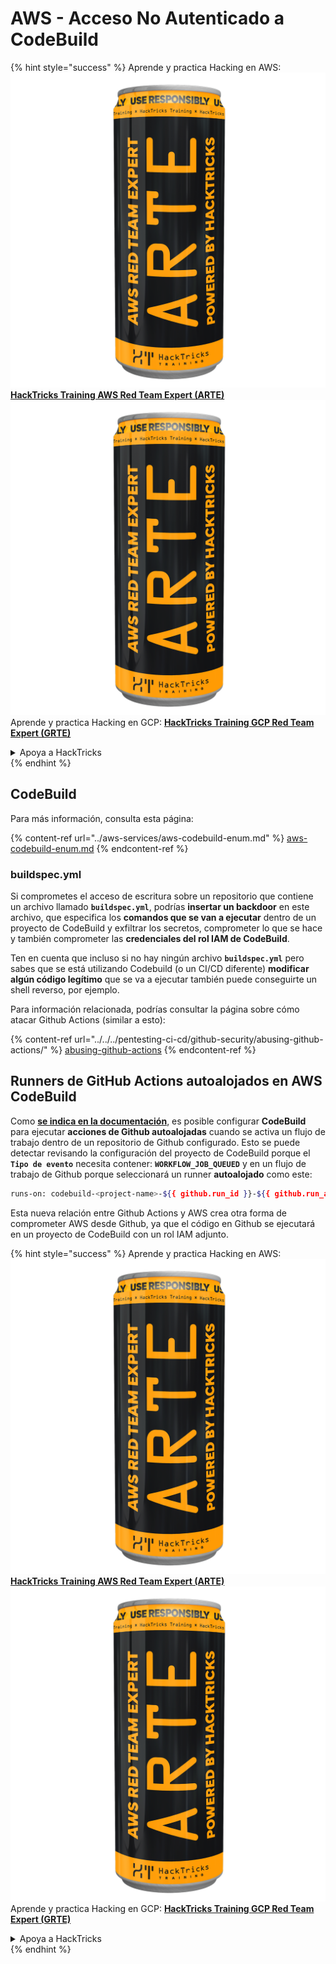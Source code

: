 # AWS - Acceso No Autenticado a CodeBuild

{% hint style="success" %}
Aprende y practica Hacking en AWS:<img src="../../../.gitbook/assets/image (1) (1) (1).png" alt="" data-size="line">[**HackTricks Training AWS Red Team Expert (ARTE)**](https://training.hacktricks.xyz/courses/arte)<img src="../../../.gitbook/assets/image (1) (1) (1).png" alt="" data-size="line">\
Aprende y practica Hacking en GCP: <img src="../../../.gitbook/assets/image (2).png" alt="" data-size="line">[**HackTricks Training GCP Red Team Expert (GRTE)**<img src="../../../.gitbook/assets/image (2).png" alt="" data-size="line">](https://training.hacktricks.xyz/courses/grte)

<details>

<summary>Apoya a HackTricks</summary>

* Revisa los [**planes de suscripción**](https://github.com/sponsors/carlospolop)!
* **Únete al** 💬 [**grupo de Discord**](https://discord.gg/hRep4RUj7f) o al [**grupo de telegram**](https://t.me/peass) o **síguenos** en **Twitter** 🐦 [**@hacktricks\_live**](https://twitter.com/hacktricks_live)**.**
* **Comparte trucos de hacking enviando PRs a los** [**HackTricks**](https://github.com/carlospolop/hacktricks) y [**HackTricks Cloud**](https://github.com/carlospolop/hacktricks-cloud) repositorios de github.

</details>
{% endhint %}

## CodeBuild

Para más información, consulta esta página:

{% content-ref url="../aws-services/aws-codebuild-enum.md" %}
[aws-codebuild-enum.md](../aws-services/aws-codebuild-enum.md)
{% endcontent-ref %}

### buildspec.yml

Si comprometes el acceso de escritura sobre un repositorio que contiene un archivo llamado **`buildspec.yml`**, podrías **insertar un backdoor** en este archivo, que especifica los **comandos que se van a ejecutar** dentro de un proyecto de CodeBuild y exfiltrar los secretos, comprometer lo que se hace y también comprometer las **credenciales del rol IAM de CodeBuild**.

Ten en cuenta que incluso si no hay ningún archivo **`buildspec.yml`** pero sabes que se está utilizando Codebuild (o un CI/CD diferente) **modificar algún código legítimo** que se va a ejecutar también puede conseguirte un shell reverso, por ejemplo.

Para información relacionada, podrías consultar la página sobre cómo atacar Github Actions (similar a esto):

{% content-ref url="../../../pentesting-ci-cd/github-security/abusing-github-actions/" %}
[abusing-github-actions](../../../pentesting-ci-cd/github-security/abusing-github-actions/)
{% endcontent-ref %}

## Runners de GitHub Actions autoalojados en AWS CodeBuild <a href="#action-runner" id="action-runner"></a>

Como [**se indica en la documentación**](https://docs.aws.amazon.com/codebuild/latest/userguide/action-runner.html), es posible configurar **CodeBuild** para ejecutar **acciones de Github autoalojadas** cuando se activa un flujo de trabajo dentro de un repositorio de Github configurado. Esto se puede detectar revisando la configuración del proyecto de CodeBuild porque el **`Tipo de evento`** necesita contener: **`WORKFLOW_JOB_QUEUED`** y en un flujo de trabajo de Github porque seleccionará un runner **autoalojado** como este:
```bash
runs-on: codebuild-<project-name>-${{ github.run_id }}-${{ github.run_attempt }}
```
Esta nueva relación entre Github Actions y AWS crea otra forma de comprometer AWS desde Github, ya que el código en Github se ejecutará en un proyecto de CodeBuild con un rol IAM adjunto.

{% hint style="success" %}
Aprende y practica Hacking en AWS:<img src="../../../.gitbook/assets/image (1) (1) (1).png" alt="" data-size="line">[**HackTricks Training AWS Red Team Expert (ARTE)**](https://training.hacktricks.xyz/courses/arte)<img src="../../../.gitbook/assets/image (1) (1) (1).png" alt="" data-size="line">\
Aprende y practica Hacking en GCP: <img src="../../../.gitbook/assets/image (2).png" alt="" data-size="line">[**HackTricks Training GCP Red Team Expert (GRTE)**<img src="../../../.gitbook/assets/image (2).png" alt="" data-size="line">](https://training.hacktricks.xyz/courses/grte)

<details>

<summary>Apoya a HackTricks</summary>

* Revisa los [**planes de suscripción**](https://github.com/sponsors/carlospolop)!
* **Únete al** 💬 [**grupo de Discord**](https://discord.gg/hRep4RUj7f) o al [**grupo de telegram**](https://t.me/peass) o **síguenos** en **Twitter** 🐦 [**@hacktricks\_live**](https://twitter.com/hacktricks_live)**.**
* **Comparte trucos de hacking enviando PRs a los repositorios de** [**HackTricks**](https://github.com/carlospolop/hacktricks) y [**HackTricks Cloud**](https://github.com/carlospolop/hacktricks-cloud).

</details>
{% endhint %}
